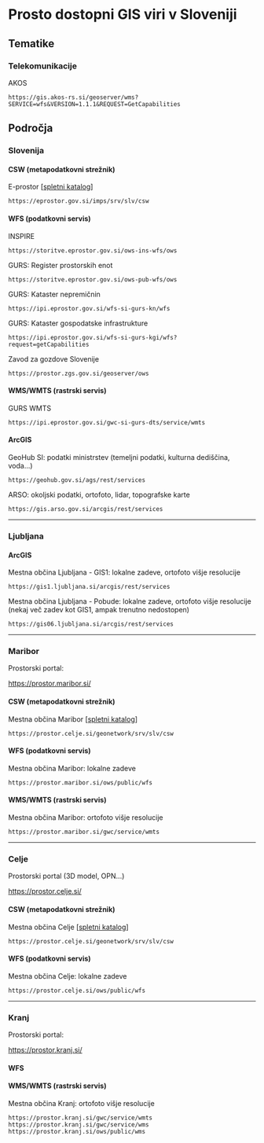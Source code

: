 # Prosto dostopni GIS viri v Sloveniji

## Tematike

### Telekomunikacije

AKOS

```
https://gis.akos-rs.si/geoserver/wms?SERVICE=wfs&VERSION=1.1.1&REQUEST=GetCapabilities
```

## Področja

### Slovenija


#### CSW (metapodatkovni strežnik)

E-prostor [[spletni katalog](https://eprostor.gov.si/imps/srv/eng/catalog.search)]

```
https://eprostor.gov.si/imps/srv/slv/csw
```


#### WFS (podatkovni servis)

INSPIRE

```
https://storitve.eprostor.gov.si/ows-ins-wfs/ows
```

GURS: Register prostorskih enot

```
https://storitve.eprostor.gov.si/ows-pub-wfs/ows
```

GURS: Kataster nepremičnin

```
https://ipi.eprostor.gov.si/wfs-si-gurs-kn/wfs
```


GURS: Kataster gospodatske infrastrukture

```
https://ipi.eprostor.gov.si/wfs-si-gurs-kgi/wfs?request=getCapabilities
```


Zavod za gozdove Slovenije

```
https://prostor.zgs.gov.si/geoserver/ows
```


#### WMS/WMTS (rastrski servis)

GURS WMTS

```
https://ipi.eprostor.gov.si/gwc-si-gurs-dts/service/wmts
```

#### ArcGIS

GeoHub SI: podatki ministrstev (temeljni podatki, kulturna dediščina, voda...)

```
https://geohub.gov.si/ags/rest/services
```


ARSO: okoljski podatki, ortofoto, lidar, topografske karte

```
https://gis.arso.gov.si/arcgis/rest/services
```

---

### Ljubljana

#### ArcGIS

Mestna občina Ljubljana - GIS1: lokalne zadeve, ortofoto višje resolucije

```
https://gis1.ljubljana.si/arcgis/rest/services
```

Mestna občina Ljubljana - Pobude: lokalne zadeve, ortofoto višje resolucije (nekaj več zadev kot GIS1, ampak trenutno nedostopen)

```
https://gis06.ljubljana.si/arcgis/rest/services
```

---

### Maribor

Prostorski portal:

https://prostor.maribor.si/


#### CSW (metapodatkovni strežnik)

Mestna občina Maribor [[spletni katalog](https://eprostor.gov.si/imps/srv/eng/catalog.search)]

```
https://prostor.celje.si/geonetwork/srv/slv/csw
```

#### WFS (podatkovni servis)

Mestna občina Maribor: lokalne zadeve

```
https://prostor.maribor.si/ows/public/wfs
```

#### WMS/WMTS (rastrski servis)

Mestna občina Maribor: ortofoto višje resolucije

```
https://prostor.maribor.si/gwc/service/wmts
```

---

### Celje

Prostorski portal (3D model, OPN...)

https://prostor.celje.si/

#### CSW (metapodatkovni strežnik)

Mestna občina Celje [[spletni katalog](https://eprostor.gov.si/imps/srv/eng/catalog.search)]

```
https://prostor.celje.si/geonetwork/srv/slv/csw
```

#### WFS (podatkovni servis)

Mestna občina Celje: lokalne zadeve

```
https://prostor.celje.si/ows/public/wfs
```

---

### Kranj

Prostorski portal:

https://prostor.kranj.si/


#### WFS



#### WMS/WMTS (rastrski servis)

Mestna občina Kranj: ortofoto višje resolucije

```
https://prostor.kranj.si/gwc/service/wmts
https://prostor.kranj.si/gwc/service/wms
https://prostor.kranj.si/ows/public/wms
```
